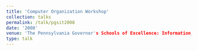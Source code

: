 ```yaml
---
title: 'Computer Organization Workshop'
collection: talks
permalink: /talk/pgsit2008
date: '2008'
venue: 'The Pennsylvania Governor's Schools of Excellence: Information, Society & Technology'
type: talk
---
```


